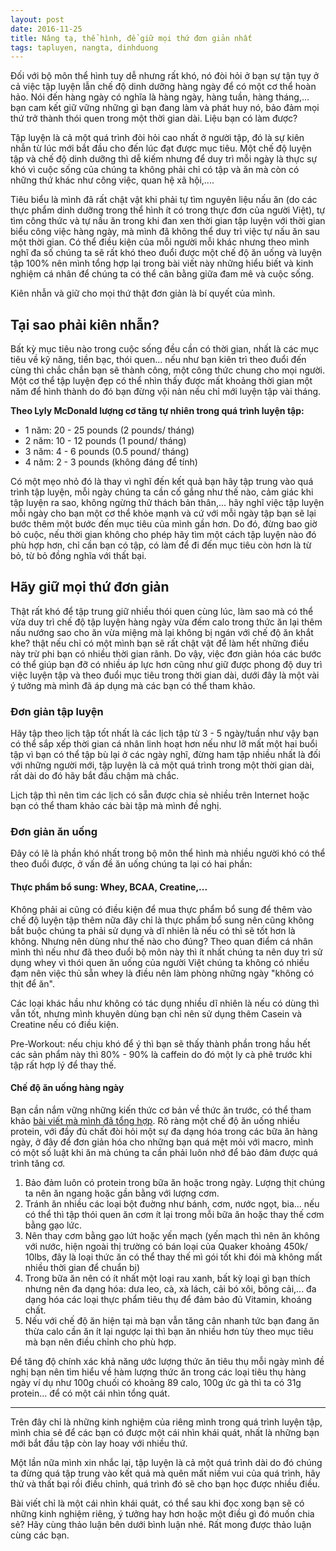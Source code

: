 ```yaml
---
layout: post
date: 2016-11-25
title: Nâng tạ, thể hình, để giữ mọi thứ đơn giản nhất
tags: tapluyen, nangta, dinhduong
---
```


Đối với bộ môn thể hình tuy dễ nhưng rất khó, nó đòi hỏi ở bạn sự tận tụy ở cả việc tập luyện lẫn chế độ dinh dưỡng hàng ngày để có một cơ thể hoàn hảo. Nói đến hàng ngày có nghĩa là hàng ngày, hàng tuần, hàng tháng,... bạn cam kết giữ vững những gì bạn đang làm và phát huy nó, bảo đảm mọi thứ trở thành thói quen trong một thời gian dài. Liệu bạn có làm được?

Tập luyện là cả một quá trình đòi hỏi cao nhất ở người tập, đó là sự kiên nhẫn từ lúc mới bắt đầu cho đến lúc đạt được mục tiêu. Một chế độ luyện tập và chế độ dinh dưỡng thì dễ kiếm nhưng để duy trì mỗi ngày là thực sự khó vì cuộc sống của chúng ta không phải chỉ có tập và ăn mà còn có những thứ khác như công việc, quan hệ xã hội,....

Tiêu biểu là mình đã rất chật vật khi phải tự tìm nguyên liệu nấu ăn (do các thực phẩm dinh dưỡng trong thể hình ít có trong thực đơn của người Việt), tự tìm công thức và tự nấu ăn trong khi đan xen thời gian tập luyện với thời gian biểu công việc hàng ngày, mà mình đã không thể duy trì việc tự nấu ăn sau một thời gian. Có thể điều kiện của mỗi người mỗi khác nhưng theo mình nghĩ đa số chúng ta sẽ rất khó theo đuổi được một chế độ ăn uống và luyện tập 100% nên mình tổng hợp lại trong bài viết này những hiểu biết và kinh nghiệm cá nhân để chúng ta có thể cân bằng giữa đam mê và cuộc sống.

Kiên nhẫn và giữ cho mọi thứ thật đơn giản là bí quyết của mình.

## Tại sao phải kiên nhẫn?

Bất kỳ mục tiêu nào trong cuộc sống đều cần có thời gian, nhất là các mục tiêu về kỹ năng, tiền bạc, thói quen... nếu như bạn kiên trì theo đuổi đến cùng thì chắc chắn bạn sẽ thành công, một công thức chung cho mọi người. Một cơ thể tập luyện đẹp có thể nhìn thấy được mất khoảng thời gian một năm để hình thành do đó bạn đừng vội nản nếu chỉ mới luyện tập vài tháng.

**Theo Lyly McDonald lượng cơ tăng tự nhiên trong quá trình luyện tập:**

 - 1 năm: 20 - 25 pounds (2 pounds/ tháng)
 - 2 năm: 10 - 12 pounds (1 pound/ tháng)
 - 3 năm: 4 - 6 pounds (0.5 pound/ tháng)
 - 4 năm: 2 - 3 pounds (không đáng để tính)

Có một mẹo nhỏ đó là thay vì nghĩ đến kết quả bạn hãy tập trung vào quá trình tập luyện, mỗi ngày chúng ta cần cố gắng như thế nào, cảm giác khi tập luyện ra sao, không ngừng thử thách bản thân,... hãy nghĩ việc tập luyện mỗi ngày cho bạn một cơ thể khỏe mạnh và cứ với mỗi ngày tập bạn sẽ lại bước thêm một bước đến mục tiêu của mình gần hơn. Do đó, đừng bao giờ bỏ cuộc, nếu thời gian không cho phép hãy tìm một cách tập luyện nào đó phù hợp hơn, chỉ cần bạn có tập, có làm để đi đến mục tiêu còn hơn là từ bỏ, từ bỏ đồng nghĩa với thất bại.

## Hãy giữ mọi thứ đơn giản

Thật rất khó để tập trung giữ nhiều thói quen cùng lúc, làm sao mà có thể vừa duy trì chế độ tập luyện hàng ngày vừa đếm calo trong thức ăn lại thêm nấu nướng sao cho ăn vừa miệng mà lại không bị ngán với chế độ ăn khắt khe? thật nếu chỉ có một mình bạn sẽ rất chật vật để làm hết những điều này trừ phi bạn có nhiều thời gian rãnh. Do vậy, việc đơn giản hóa các bước có thể giúp bạn đỡ có nhiều áp lực hơn cũng như giữ được phong độ duy trì việc luyện tập và theo đuổi mục tiêu trong thời gian dài, dưới đây là một vài ý tưởng mà mình đã áp dụng mà các bạn có thể tham khảo.

### Đơn giản tập luyện

Hãy tập theo lịch tập tốt nhất là các lịch tập từ 3 - 5 ngày/tuần như vậy bạn có thể sắp xếp thời gian cá nhân linh hoạt hơn nếu như lỡ mất một hai buổi tập vì bạn có thể tập bù lại ở các ngày nghĩ, đừng ham tập nhiều nhất là đối với những người mới, tập luyện là cả một quá trình trong một thời gian dài, rất dài do đó hãy bắt đầu chậm mà chắc. 

Lịch tập thì nên tìm các lịch có sẵn được chia sẻ nhiều trên Internet hoặc bạn có thể tham khảo các bài tập mà mình  đề nghị.

### Đơn giản ăn uống

Đây có lẽ là phần khó nhất trong bộ môn thể hình mà nhiều người khó có thể theo đuổi được, ở vấn đề ăn uống chúng ta lại có hai phần:

#### Thực phẩm bổ sung: Whey, BCAA, Creatine,...

Không phải ai cũng có điều kiện để mua thực phẩm bổ sung để thêm vào chế độ luyện tập thêm nữa đây chỉ là thực phẩm bổ sung nên cũng không bắt buộc chúng ta phải sử dụng và dĩ nhiên là nếu có thì sẽ tốt hơn là không. Nhưng nên dùng như thế nào cho đúng? Theo quan điểm cá nhân mình thì nếu như đã theo đuổi bộ môn này thì ít nhất chúng ta nên duy trì sử dụng whey vì thói quen ăn uống của người Việt chúng ta không có nhiều đạm nên việc thủ sẵn whey là điều nên làm phòng những ngày "không có thịt để ăn".

Các loại khác hầu như không có tác dụng nhiều dĩ nhiên là nếu có dùng thì vẫn tốt, nhưng mình khuyên dùng bạn chỉ nên sử dụng thêm Casein và Creatine nếu có điều kiện.

Pre-Workout: nếu chịu khó để ý thì bạn sẽ thấy thành phần trong hầu hết các sản phẩm này thì 80% - 90% là caffein do đó một ly cà phê trước khi tập rất hợp lý để thay thế.

#### Chế độ ăn uống hàng ngày

Bạn cần nắm vững những kiến thức cơ bản về thức ăn trước, có thể tham khảo [bài viết mà mình đã tổng hợp](http://blog.duongphi.com/dinh-duong-trong-the-hinh). Rõ ràng một chế độ ăn uống nhiều protein, với đầy đủ chất đòi hỏi một sự đa dạng hóa trong các bữa ăn hàng ngày, ở đây để đơn giản hóa cho những bạn quá mệt mỏi với macro, mình có một số luật khi ăn mà chúng ta cần phải luôn nhớ để bảo đảm được quá trình tăng cơ.

 1. Bảo đảm luôn có protein trong bữa ăn hoặc trong ngày. Lượng thịt chúng ta nên ăn ngang hoặc gần bằng với lượng cơm.
 2. Tránh ăn nhiều các loại bột đuờng như bánh, cơm, nước ngọt, bia... nếu có thể thì tập thói quen ăn cơm ít lại trong mỗi bữa ăn hoặc thay thế cơm bằng gạo lức.
 3. Nên thay cơm bằng gạo lứt hoặc yến mạch (yến mạch thì nên ăn không với nước, hiện ngoài thị trường có bán loại của Quaker khoảng 450k/ 10lbs, đây là loại thức ăn có thể thay thế mì gói tốt khi đói mà không mất nhiều thời gian để chuẩn bị)
 4. Trong bữa ăn nên có ít nhất một loại rau xanh, bất kỳ loại gì bạn thích nhưng nên đa dạng hóa: dưa leo, cà, xà lách, cải bó xôi, bông cải,... đa dạng hóa các loại thực phẩm tiêu thụ để đảm bảo đủ Vitamin, khoáng chất.
 5. Nếu với chế độ ăn hiện tại mà bạn vẫn tăng cân nhanh tức bạn đang ăn thừa calo cần ăn ít lại ngược lại thì bạn ăn nhiều hơn tùy theo mục tiêu mà bạn nên điều chỉnh cho phù hợp.

Để tăng độ chính xác khả năng ước lượng thức ăn tiêu thụ mỗi ngày mình đề nghị bạn nên tìm hiểu về hàm lượng thức ăn trong các loại tiêu thụ hàng ngày ví dụ như 100g chuối có khoảng 89 calo, 100g ức gà thì ta có 31g protein... để có một cái nhìn tổng quát.

---

Trên đây chỉ là những kinh nghiệm của riêng mình trong quá trình luyện tập, mình chia sẻ để các bạn có được một cái nhìn khái quát, nhất là những bạn mới bắt đầu tập còn lay hoay với nhiều thứ.

Một lần nữa mình xin nhắc lại, tập luyện là cả một quá trình dài do đó chúng ta đừng quá tập trung vào kết quả mà quên mất niềm vui của quá trình, hãy thử và thất bại rồi điều chỉnh, quá trình đó sẽ cho bạn học được nhiều điều. 

Bài viết chỉ là một cái nhìn khái quát, có thể sau khi đọc xong bạn sẽ có những kinh nghiệm riêng, ý tưởng hay hơn hoặc một điều gì đó muốn chia sẻ? Hãy cùng thảo luận bên dưới bình luận nhé. Rất mong được thảo luận cùng các bạn. 
